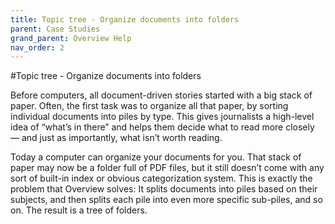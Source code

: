 ```yaml
---
title: Topic tree - Organize documents into folders
parent: Case Studies
grand_parent: Overview Help
nav_order: 2
---
```



#Topic tree - Organize documents into folders

Before computers, all document-driven stories started with a big stack of paper. Often, the first task was to organize all that paper, by sorting individual documents into piles by type. This gives journalists a high-level idea of “what’s in there” and helps them decide what to read more closely — and just as importantly, what isn’t worth reading.

Today a computer can organize your documents for you. That stack of paper may now be a folder full of PDF files, but it still doesn’t come with any sort of built-in index or obvious categorization system. This is exactly the problem that Overview solves: It splits documents into piles based on their subjects, and then splits each pile into even more specific sub-piles, and so on. The result is a tree of folders.
